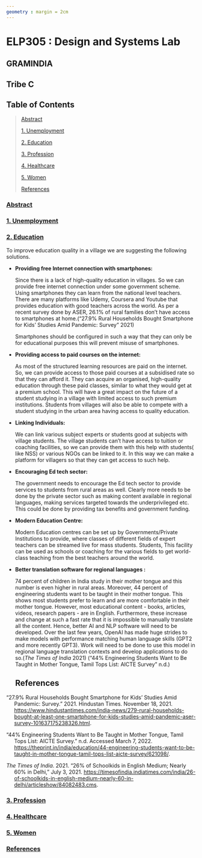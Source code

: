 ```yaml
---
geometry : margin = 2cm
---
```


# ELP305 : Design and Systems Lab   
## GRAMINDIA  
## Tribe C

## Table of Contents

> 
> [Abstract](#abstract)
>
> [1. Unemployment](#1-unmployment)
> 
> [2. Education](#2-education)
>
> [3. Profession](#3-profession)
> 
> [4. Healthcare](#4-healthcare)
> 
> [5. Women](#5-women)
>
> [References](#references)
>


### [Abstract](#table-of-contents)



### [1. Unemployment](#table-of-contents)




### [2. Education](#table-of-contents)

To improve education quality in a village we are suggesting the
following solutions.

-   **Providing free Internet connection with smartphones:**

    Since there is a lack of high-quality education in villages. So we
    can provide free internet connection under some government scheme.
    Using smartphones they can learn from the national level teachers.
    There are many platforms like Udemy, Coursera and Youtube that
    provides education with good teachers across the world. As per a
    recent survey done by ASER, 26.1% of rural families don’t have
    access to smartphones at home.(“27.9% Rural Households Bought
    Smartphone for Kids’ Studies Amid Pandemic: Survey” 2021)

    Smartphones should be configured in such a way that they can only be
    for educational purposes this will prevent misuse of smartphones.

-   **Providing access to paid courses on the internet:**

    As most of the structured learning resources are paid on the
    internet. So, we can provide access to those paid courses at a
    subsidised rate so that they can afford it. They can acquire an
    organised, high-quality education through these paid classes,
    similar to what they would get at a premium school. This will have a
    great impact on the future of a student studying in a village with
    limited access to such premium institutions. Students from villages
    will also be able to compete with a student studying in the urban
    area having access to quality education.

-   **Linking Individuals:**

    We can link various subject experts or students good at subjects
    with village students. The village students can’t have access to
    tuition or coaching facilities, so we can provide them with this
    help with students( like NSS) or various NGOs can be linked to it.
    In this way we can make a platform for villagers so that they can
    get access to such help.

-   **Encouraging Ed tech sector:**

    The government needs to encourage the Ed tech sector to provide
    services to students from rural areas as well. Clearly more needs to
    be done by the private sector such as making content available in
    regional languages, making services targeted towards the
    underprivileged etc. This could be done by providing tax benefits
    and government funding.

-   **Modern Education Centre:**

    Modern Education centres can be set up by Governments/Private
    Institutions to provide, where classes of different fields of expert
    teachers can be streamed live for mass students. Students, This
    facility can be used as schools or coaching for the various fields
    to get world-class teaching from the best teachers around the world.

-   **Better translation software for regional languages :**

    74 percent of children in India study in their mother tongue and
    this number is even higher in rural areas. Moreover, 44 percent of
    engineering students want to be taught in their mother tongue. This
    shows most students prefer to learn and are more comfortable in
    their mother tongue. However, most educational content - books,
    articles, videos, research papers - are in English. Furthermore,
    these increase and change at such a fast rate that it is impossible
    to manually translate all the content. Hence, better AI and NLP
    software will need to be developed. Over the last few years, OpenAI
    has made huge strides to make models with performance matching human
    language skills (GPT2 and more recently GPT3). Work will need to be
    done to use this model in regional language translation contexts and
    develop applications to do so.(*The Times of India* 2021) (“44%
    Engineering Students Want to Be Taught in Mother Tongue, Tamil Tops
    List: AICTE Survey” n.d.)

    ## References

<div id="refs" class="references csl-bib-body hanging-indent">

<div id="ref-27RuralHouseholds2021" class="csl-entry">

“27.9% Rural Households Bought Smartphone for Kids’ Studies Amid
Pandemic: Survey.” 2021. Hindustan Times. November 18, 2021.
<https://www.hindustantimes.com/india-news/279-rural-households-bought-at-least-one-smartphone-for-kids-studies-amid-pandemic-aser-survey-101637175238326.html>.

</div>

<div id="ref-44EngineeringStudents" class="csl-entry">

“44% Engineering Students Want to Be Taught in Mother Tongue, Tamil Tops
List: AICTE Survey.” n.d. Accessed March 7, 2022.
<https://theprint.in/india/education/44-engineering-students-want-to-be-taught-in-mother-tongue-tamil-tops-list-aicte-survey/621098/>.

</div>

<div id="ref-26SchoolkidsEnglish2021" class="csl-entry">

*The Times of India*. 2021. “26% of Schoolkids in English Medium; Nearly
60% in Delhi,” July 3, 2021.
<https://timesofindia.indiatimes.com/india/26-of-schoolkids-in-english-medium-nearly-60-in-delhi/articleshow/84082483.cms>.

</div>

</div>




### [3. Profession](#table-of-contents)





### [4. Healthcare](#table-of-contents)






### [5. Women](#table-of-contents)






### [References](#table-of-contents)
    
  
